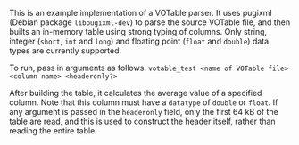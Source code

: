 This is an example implementation of a VOTable parser. It uses pugixml (Debian package `libpugixml-dev`) to parse the source VOTable file, and then builts an in-memory table using strong typing of columns. Only string, integer (`short`, `int` and `long`) and floating point (`float` and `double`) data types are currently supported. 

To run, pass in arguments as follows:
`votable_test <name of VOTable file> <column name> <headeronly?>`


After building the table, it calculates the average value of a specified column. Note that this column must have a `datatype` of `double` or `float`. If any argument is passed in the `headeronly` field, only the first 64 kB of the table are read, and this is used to construct the header itself, rather than reading the entire table.